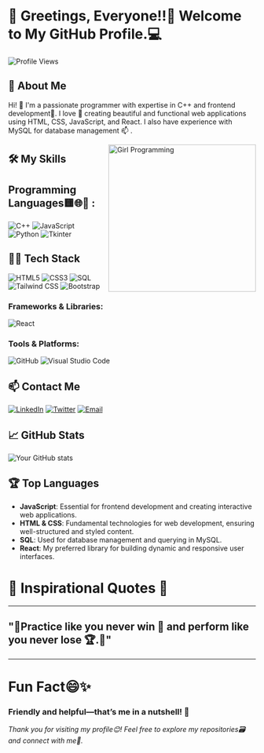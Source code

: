 # 🙌 Greetings, Everyone!!🌟 Welcome to My GitHub Profile.💻

![Profile Views](https://komarev.com/ghpvc/?username=rai-Khushboo&color=blueviolet)

## 👋 About Me
Hi! 👀  I'm a passionate programmer with expertise in C++ and frontend development🌱. I love 💞 creating beautiful and functional web applications using HTML, CSS, JavaScript, and React. I also have experience with MySQL for database management 📫 .

<img align="right" alt="Girl Programming" src="https://camo.githubusercontent.com/f8561052d5519d5b219d3d02cdf56d0969d2cdab435e6739ba6b7cb26866f5fe/68747470733a2f2f6d69722d73332d63646e2d63662e626568616e63652e6e65742f70726f6a6563745f6d6f64756c65732f646973702f3630313031343131363737303437352e363036386265666634363430612e676966" width="300" />

## 🛠️ My Skills
## Programming Languages🟨🌐📜  :
![C++](https://img.shields.io/badge/C++-00599C?style=flat-square&logo=c%2B%2B&logoColor=white) 
![JavaScript](https://img.shields.io/badge/JavaScript-F7DF1E?style=flat-square&logo=javascript&logoColor=black)
![Python](https://img.shields.io/badge/Python-306998?style=flat-square&logo=python&logoColor=white)
![Tkinter](https://img.shields.io/badge/Tkinter-0082FC?style=flat-square&logo=python&logoColor=white)


## 🧑‍💻 Tech Stack
![HTML5](https://img.shields.io/badge/HTML5-E34F26?style=flat-square&logo=html5&logoColor=white)
![CSS3](https://img.shields.io/badge/CSS3-1572B6?style=flat-square&logo=css3&logoColor=white)
![SQL](https://img.shields.io/badge/SQL-4479A1?style=flat-square&logo=MySQL&logoColor=white)
![Tailwind CSS](https://img.shields.io/badge/Tailwind_CSS-38B2AC?style=flat-square&logo=tailwind-css&logoColor=white)
![Bootstrap](https://img.shields.io/badge/Bootstrap-7952B3?style=flat-square&logo=bootstrap&logoColor=white)


### Frameworks & Libraries:
![React](https://img.shields.io/badge/React-61DAFB?style=flat-square&logo=react&logoColor=black)

### Tools & Platforms:
![GitHub](https://img.shields.io/badge/GitHub-181717?style=flat-square&logo=github&logoColor=white)
![Visual Studio Code](https://img.shields.io/badge/Visual_Studio_Code-0078D4?style=flat-square&logo=visual%20studio%20code&logoColor=white)


## 📫 Contact Me
[![LinkedIn](https://img.shields.io/badge/LinkedIn-Khushboo%20Kumari-blue?style=flat-square&logo=linkedin)](https://www.linkedin.com/in/khushboo-kumari-b08973255)
[![Twitter](https://img.shields.io/badge/Twitter-%40khushboo_raii-blue?style=flat-square&logo=twitter)](https://twitter.com/khushboo_raii)
[![Email](https://img.shields.io/badge/Email-khushboo83687%40gmail.com-blue?style=flat-square&logo=gmail)](mailto:khushboo83687@gmail.com)

## 📈 GitHub Stats
![Your GitHub stats](https://github-readme-stats.vercel.app/api?username=rai-Khushboo&show_icons=true&theme=radical&cache_seconds=1800)

## 🏆 Top Languages

- **JavaScript**: Essential for frontend development and creating interactive web applications.
- **HTML & CSS**: Fundamental technologies for web development, ensuring well-structured and styled content.
- **SQL**: Used for database management and querying in MySQL.
- **React**: My preferred library for building dynamic and responsive user interfaces.

 # 🌟 Inspirational Quotes 🌟
 ---
## "🌟Practice like you never win 🏅 and perform like you never lose 🏆.🌟"
---

# Fun Fact😄✨
### Friendly and helpful—that’s me in a nutshell! 🌟

*Thank you for visiting my profile😊! Feel free to explore my repositories🗃️ and connect with me🤝.*

<!---
rai-Khushboo/rai-Khushboo is a ✨ special ✨ repository because its `README.md` (this file) appears on your GitHub profile.
You can click the Preview link to take a look at your changes.
--->
